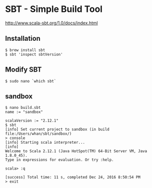 # SBT - Simple Build Tool

http://www.scala-sbt.org/1.0/docs/index.html

## Installation

```
$ brew install sbt
$ sbt 'inspect sbtVersion'
```

## Modify SBT

```
$ sudo nano `which sbt`
```

## sandbox

```
$ nano build.sbt
name := "sandbox"

scalaVersion := "2.12.1"
$ sbt
[info] Set current project to sandbox (in build file:/Users/whan/sbt/sandbox/)
> console
[info] Starting scala interpreter...
[info]
Welcome to Scala 2.12.1 (Java HotSpot(TM) 64-Bit Server VM, Java 1.8.0_45).
Type in expressions for evaluation. Or try :help.

scala> :q

[success] Total time: 11 s, completed Dec 24, 2016 8:50:54 PM
> exit
```
